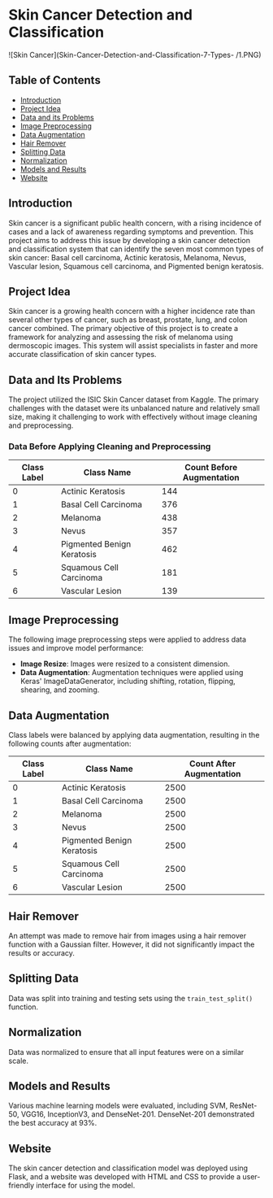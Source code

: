 # Skin Cancer Detection and Classification
![Skin Cancer](Skin-Cancer-Detection-and-Classification-7-Types-
/1.PNG)

## Table of Contents

- [Introduction](#introduction)
- [Project Idea](#project-idea)
- [Data and its Problems](#data-and-its-problems)
- [Image Preprocessing](#image-preprocessing)
- [Data Augmentation](#data-augmentation)
- [Hair Remover](#hair-remover)
- [Splitting Data](#splitting-data)
- [Normalization](#normalization)
- [Models and Results](#models-and-results)
- [Website](#website)

## Introduction

Skin cancer is a significant public health concern, with a rising incidence of cases and a lack of awareness regarding symptoms and prevention. This project aims to address this issue by developing a skin cancer detection and classification system that can identify the seven most common types of skin cancer: Basal cell carcinoma, Actinic keratosis, Melanoma, Nevus, Vascular lesion, Squamous cell carcinoma, and Pigmented benign keratosis.

## Project Idea

Skin cancer is a growing health concern with a higher incidence rate than several other types of cancer, such as breast, prostate, lung, and colon cancer combined. The primary objective of this project is to create a framework for analyzing and assessing the risk of melanoma using dermoscopic images. This system will assist specialists in faster and more accurate classification of skin cancer types.

## Data and Its Problems

The project utilized the ISIC Skin Cancer dataset from Kaggle. The primary challenges with the dataset were its unbalanced nature and relatively small size, making it challenging to work with effectively without image cleaning and preprocessing.

### Data Before Applying Cleaning and Preprocessing

| Class Label | Class Name             | Count Before Augmentation |
|-------------|------------------------|---------------------------|
| 0           | Actinic Keratosis      | 144                       |
| 1           | Basal Cell Carcinoma   | 376                       |
| 2           | Melanoma               | 438                       |
| 3           | Nevus                  | 357                       |
| 4           | Pigmented Benign Keratosis | 462                   |
| 5           | Squamous Cell Carcinoma | 181                      |
| 6           | Vascular Lesion        | 139                       |

## Image Preprocessing

The following image preprocessing steps were applied to address data issues and improve model performance:

- **Image Resize**: Images were resized to a consistent dimension.
- **Data Augmentation**: Augmentation techniques were applied using Keras' ImageDataGenerator, including shifting, rotation, flipping, shearing, and zooming.

## Data Augmentation

Class labels were balanced by applying data augmentation, resulting in the following counts after augmentation:

| Class Label | Class Name             | Count After Augmentation |
|-------------|------------------------|---------------------------|
| 0           | Actinic Keratosis      | 2500                      |
| 1           | Basal Cell Carcinoma   | 2500                      |
| 2           | Melanoma               | 2500                      |
| 3           | Nevus                  | 2500                      |
| 4           | Pigmented Benign Keratosis | 2500                  |
| 5           | Squamous Cell Carcinoma | 2500                      |
| 6           | Vascular Lesion        | 2500                      |

## Hair Remover

An attempt was made to remove hair from images using a hair remover function with a Gaussian filter. However, it did not significantly impact the results or accuracy.

## Splitting Data

Data was split into training and testing sets using the `train_test_split()` function.

## Normalization

Data was normalized to ensure that all input features were on a similar scale.

## Models and Results

Various machine learning models were evaluated, including SVM, ResNet-50, VGG16, InceptionV3, and DenseNet-201. DenseNet-201 demonstrated the best accuracy at 93%.

## Website

The skin cancer detection and classification model was deployed using Flask, and a website was developed with HTML and CSS to provide a user-friendly interface for using the model.



